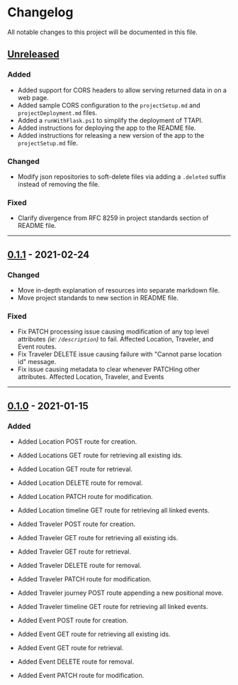 # Changelog

All notable changes to this project will be documented in this file.

## [Unreleased]

### Added

- Added support for CORS headers to allow serving returned data in on a web page.
- Added sample CORS configuration to the `projectSetup.md` and `projectDeployment.md` files.
- Added a `runWithFlask.ps1` to simplify the deployment of TTAPI.
- Added instructions for deploying the app to the README file.
- Added instructions for releasing a new version of the app to the `projectSetup.md` file.

### Changed
- Modify json repositories to soft-delete files via adding a `.deleted` suffix instead of removing the file.
  
### Fixed
- Clarify divergence from RFC 8259 in project standards section of README file.

---


## [0.1.1] - 2021-02-24
### Changed
- Move in-depth explanation of resources into separate markdown file.
- Move project standards to new section in README file.

### Fixed
- Fix PATCH processing issue causing modification of any top level attributes _(ie: `/description`)_ to fail. Affected Location, Traveler,
  and Event routes.
- Fix Traveler DELETE issue causing failure with "Cannot parse location id" message.
- Fix issue causing metadata to clear whenever PATCHing other attributes. Affected Location, Traveler, and Events

---


## [0.1.0] - 2021-01-15
### Added
- Added Location POST route for creation.
- Added Locations GET route for retrieving all existing ids.
- Added Location GET route for retrieval.
- Added Location DELETE route for removal.
- Added Location PATCH route for modification.
- Added Location timeline GET route for retrieving all linked events.

- Added Traveler POST route for creation.
- Added Traveler GET route for retrieving all existing ids.
- Added Traveler GET route for retrieval.
- Added Traveler DELETE route for removal.
- Added Traveler PATCH route for modification.
- Added Traveler journey POST route appending a new positional move.
- Added Traveler timeline GET route for retrieving all linked events.

- Added Event POST route for creation.
- Added Event GET route for retrieving all existing ids.
- Added Event GET route for retrieval.
- Added Event DELETE route for removal.
- Added Event PATCH route for modification.


[Unreleased]: https://github.com/kirypto/TimelineTracker/compare/v0.1.1...HEAD

[0.1.1]: https://github.com/kirypto/TimelineTracker/compare/v0.1.0...v0.1.1

[0.1.0]: https://github.com/kirypto/TimelineTracker/releases/tag/v0.1.0
